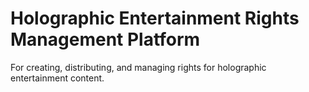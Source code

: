 # Holographic Entertainment Rights Management Platform
For creating, distributing, and managing rights for holographic entertainment content.

